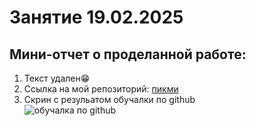 # Занятие 19.02.2025
## Мини-отчет о проделанной работе:
1. Текст удален😁
2. Ссылка на мой репозиторий: [пикми](https://github.com/gavkoshmigk/lesson1/blob/main/code.md)
3. Скрин с резульатом обучалки по github </br>
![обучалка по github](https://github.com/user-attachments/assets/1bca9bdd-fa2a-4cb3-a8d8-620e57db0453)

